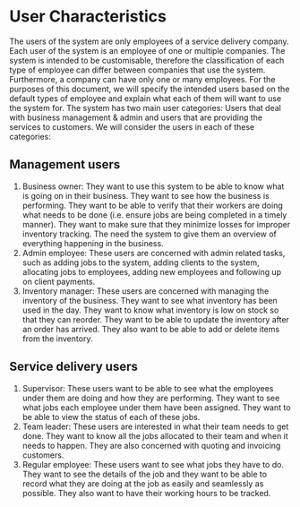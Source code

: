 # User Characteristics
The users of the system are only employees of a service delivery company. Each user of the system is
an employee of one or multiple companies. The system is intended to be customisable, therefore the
classification of each type of employee can differ between companies that use the system. Furthermore,
a company can have only one or many employees. For the purposes of this document, we will specify
the intended users based on the default types of employee and explain what each of them will want to
use the system for.
The system has two main user categories: Users that deal with business management & admin and users
that are providing the services to customers. We will consider the users in each of these categories:
## Management users
1. Business owner: They want to use this system to be able to know what is going on in their
business. They want to see how the business is performing. They want to be able to verify that
their workers are doing what needs to be done (i.e. ensure jobs are being completed in a timely
manner). They want to make sure that they minimize losses for improper inventory tracking. The
need the system to give them an overview of everything happening in the business.
2. Admin employee: These users are concerned with admin related tasks, such as adding jobs to
the system, adding clients to the system, allocating jobs to employees, adding new employees and
following up on client payments.
3. Inventory manager: These users are concerned with managing the inventory of the business.
They want to see what inventory has been used in the day. They want to know what inventory
is low on stock so that they can reorder. They want to be able to update the inventory after an
order has arrived. They also want to be able to add or delete items from the inventory.
## Service delivery users
1. Supervisor: These users want to be able to see what the employees under them are doing and how
they are performing. They want to see what jobs each employee under them have been assigned.
They want to be able to view the status of each of these jobs.
2. Team leader: These users are interested in what their team needs to get done. They want to
know all the jobs allocated to their team and when it needs to happen. They are also concerned
with quoting and invoicing customers.
3. Regular employee: These users want to see what jobs they have to do. They want to see the
details of the job and they want to be able to record what they are doing at the job as easily and
seamlessly as possible. They also want to have their working hours to be tracked.
